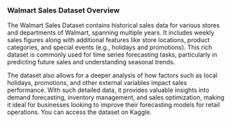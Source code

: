 ### Walmart Sales Dataset Overview

The Walmart Sales Dataset contains historical sales data for various stores and departments of Walmart, spanning multiple years. It includes weekly sales figures along with additional features like store locations, product categories, and special events (e.g., holidays and promotions). This rich dataset is commonly used for time series forecasting tasks, particularly in predicting future sales and understanding seasonal trends.

The dataset also allows for a deeper analysis of how factors such as local holidays, promotions, and other external variables impact sales performance. With such detailed data, it provides valuable insights into demand forecasting, inventory management, and sales optimization, making it ideal for businesses looking to improve their forecasting models for retail operations. You can access the dataset on Kaggle.
